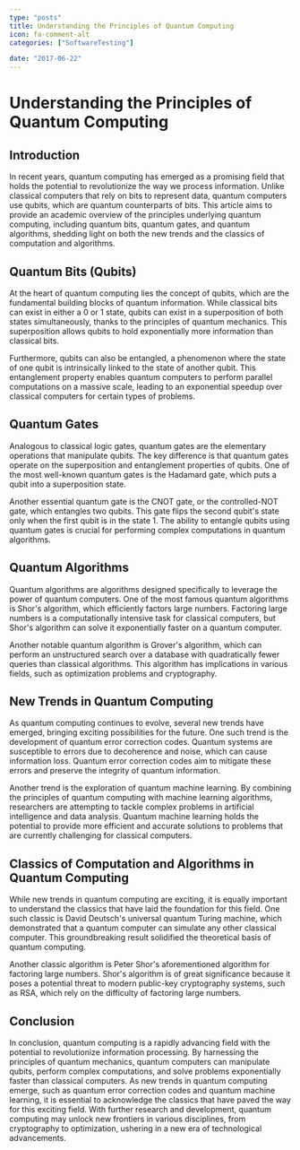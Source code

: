 ```yaml
---
type: "posts"
title: Understanding the Principles of Quantum Computing
icon: fa-comment-alt
categories: ["SoftwareTesting"]

date: "2017-06-22"
---
```




# Understanding the Principles of Quantum Computing

## Introduction

In recent years, quantum computing has emerged as a promising field that holds the potential to revolutionize the way we process information. Unlike classical computers that rely on bits to represent data, quantum computers use qubits, which are quantum counterparts of bits. This article aims to provide an academic overview of the principles underlying quantum computing, including quantum bits, quantum gates, and quantum algorithms, shedding light on both the new trends and the classics of computation and algorithms.

## Quantum Bits (Qubits)

At the heart of quantum computing lies the concept of qubits, which are the fundamental building blocks of quantum information. While classical bits can exist in either a 0 or 1 state, qubits can exist in a superposition of both states simultaneously, thanks to the principles of quantum mechanics. This superposition allows qubits to hold exponentially more information than classical bits.

Furthermore, qubits can also be entangled, a phenomenon where the state of one qubit is intrinsically linked to the state of another qubit. This entanglement property enables quantum computers to perform parallel computations on a massive scale, leading to an exponential speedup over classical computers for certain types of problems.

## Quantum Gates

Analogous to classical logic gates, quantum gates are the elementary operations that manipulate qubits. The key difference is that quantum gates operate on the superposition and entanglement properties of qubits. One of the most well-known quantum gates is the Hadamard gate, which puts a qubit into a superposition state.

Another essential quantum gate is the CNOT gate, or the controlled-NOT gate, which entangles two qubits. This gate flips the second qubit's state only when the first qubit is in the state 1. The ability to entangle qubits using quantum gates is crucial for performing complex computations in quantum algorithms.

## Quantum Algorithms

Quantum algorithms are algorithms designed specifically to leverage the power of quantum computers. One of the most famous quantum algorithms is Shor's algorithm, which efficiently factors large numbers. Factoring large numbers is a computationally intensive task for classical computers, but Shor's algorithm can solve it exponentially faster on a quantum computer.

Another notable quantum algorithm is Grover's algorithm, which can perform an unstructured search over a database with quadratically fewer queries than classical algorithms. This algorithm has implications in various fields, such as optimization problems and cryptography.

## New Trends in Quantum Computing

As quantum computing continues to evolve, several new trends have emerged, bringing exciting possibilities for the future. One such trend is the development of quantum error correction codes. Quantum systems are susceptible to errors due to decoherence and noise, which can cause information loss. Quantum error correction codes aim to mitigate these errors and preserve the integrity of quantum information.

Another trend is the exploration of quantum machine learning. By combining the principles of quantum computing with machine learning algorithms, researchers are attempting to tackle complex problems in artificial intelligence and data analysis. Quantum machine learning holds the potential to provide more efficient and accurate solutions to problems that are currently challenging for classical computers.

## Classics of Computation and Algorithms in Quantum Computing

While new trends in quantum computing are exciting, it is equally important to understand the classics that have laid the foundation for this field. One such classic is David Deutsch's universal quantum Turing machine, which demonstrated that a quantum computer can simulate any other classical computer. This groundbreaking result solidified the theoretical basis of quantum computing.

Another classic algorithm is Peter Shor's aforementioned algorithm for factoring large numbers. Shor's algorithm is of great significance because it poses a potential threat to modern public-key cryptography systems, such as RSA, which rely on the difficulty of factoring large numbers.

## Conclusion

In conclusion, quantum computing is a rapidly advancing field with the potential to revolutionize information processing. By harnessing the principles of quantum mechanics, quantum computers can manipulate qubits, perform complex computations, and solve problems exponentially faster than classical computers. As new trends in quantum computing emerge, such as quantum error correction codes and quantum machine learning, it is essential to acknowledge the classics that have paved the way for this exciting field. With further research and development, quantum computing may unlock new frontiers in various disciplines, from cryptography to optimization, ushering in a new era of technological advancements.